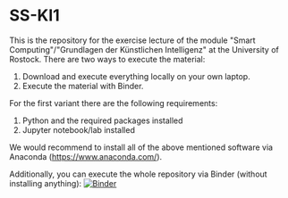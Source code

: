 # SS-KI1
This is the repository for the exercise lecture of the module "Smart Computing"/"Grundlagen der Künstlichen Intelligenz" at the University of Rostock. 
There are two ways to execute the material:
1. Download and execute everything locally on your own laptop.
2. Execute the material with Binder. 

For the first variant there are the following requirements:
1. Python and the required packages installed
2. Jupyter notebook/lab installed

We would recommend to install all of the above mentioned software via Anaconda (https://www.anaconda.com/). 

Additionally, you can execute the whole repository via Binder (without installing anything): [![Binder](https://mybinder.org/badge_logo.svg)](https://mybinder.org/v2/gh/turing-tester95/SS2023-KI1/HEAD)
